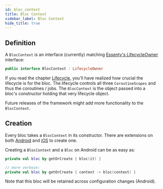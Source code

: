 ```yaml
---
id: bloc_context
title: Bloc Context
sidebar_label: Bloc Context
hide_title: true
---
```


## Definition

A `BlocContext` is an interface (currently) matching [Essenty's LifecycleOwner](https://github.com/arkivanov/Essenty) interface:

```kotlin
public interface BlocContext : LifecycleOwner
```

If you read the chapter [Lifecycle](./lifecycle), you'll have realized how crucial the lifecycle is for the bloc. The lifecycle controls all three `CoroutineScopes` and thus  the coroutines / jobs. The `BlocContext` is the object passed into a bloc's constructor holding that very lifecycle object.

Future releases of the framework might add more functionality to the `BlocContext`.

## Creation

Every bloc takes a `BlocContext` in its constructor. There are extensions on both [Android](../../extensions/android/android_bloc_context) and [iOS](../../extensions/ios/ios_overview) to create one.

Creating a `BlocContext` and a `Bloc` on Android can be as easy as:

```kotlin
private val bloc by getOrCreate { bloc(it) }

// more verbose:
private val bloc by getOrCreate { context -> bloc(context) }
```

Note that this bloc will be retained across configuration changes (Android).